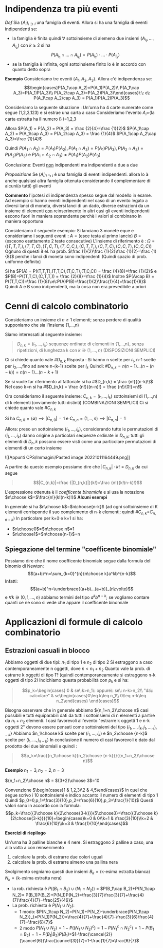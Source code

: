 # Indipendenza tra più eventi

_Def_
Sia {$A_i$}$_{i\ni I}$ una famiglia di eventi.
Allora si ha una famiglia di eventi indipendenti se:
- la famiglia è finita quindi $\forall$ sottoinsieme di alemeno due insiemi ($A_{i_1},...,A_{i_k}$)  con $k\geq2$ si ha$$P(A_{i_1}\cap...\cap A_{i_k}) = P(A_{i_1})\cdot...\cdot P(A_{i_k})$$
- se la famiglia è infinita, ogni sottoinsieme finito lo è in accordo con quanto detto sopra

**Esempio**
Consideriamo tre eventi {$A_1,A_2,A_3$}. Allora c'è indipendenza se:
$$\begin{cases}P(A_1\cap A_2)=P(A_1)P(A_2)\\
P(A_1\cap A_3)=P(A_1)P(A_3)\\
P(A_2\cap A_3)=P(A_2)P(A_3)\end{cases}\:\: e\: P(A_1\cap A_2\cap A_3) = P(A_1)P(A_2)P(A_3)$$

Consideriamo la seguente situazione : Un'urna ha 4 carte numerate come segue (1,2,3,123) e si estrae una carta a caso
Consideriamo l'evento $A_i$={la carta estratta ha il numero i} i=1,2,3

Allora
$P(A_1) = P(A_2) = P(A_3) = \frac {2}{4}=\frac {1}{2}$
$P(A_1\cap A_2) = P(A_1\cap A_3) = P(A_2\cap A_3) = \frac {1}{4}$
$P(A_1\cap A_2\cap A_3)=\frac {1}{4}$

Quindi $P(A_1\cap A_2)=P(A_1)P(A_2),P(A_1\cap A_3)=P(A_1)P(A_3),P(A_2\cap A_3)=P(A_2)P(A_3)$
e $P(A_1\cap A_2\cap A_3)\neq P(A_1)P(A_2)P(A_3)$

Conclusione: Eventi <u>non</u> indipendenti  ma indipendenti a due a due

_Proposizione_
Se $(A_i)_{i\ni I}$ è una famiglia di eventi indipendenti. allora lo à anche qualsiasi altra famiglia ottenuta considerando il complementare di alcuni(o tutti) gli eventi

**Commento** l'ipotesi di indipendenza spesso segue dal modello in esame. Ad esempio si hanno eventi indipendenti nel caso di un evento legato a diversi lanci di moneta, diversi lanci di un dado, diverse estrazioni da un insieme di elementi <u>con</u> reinserimento
In altri casi gli eventi indipendenti escono fuori in maniera soprendente perchè i valori si combinano in maniera opportuna

Consideriamo il seguente esempio:
Si lanciano 3 monete eque e consideriamo i seguenti eventi :
$A=(\text{esce testa al primo lancio})$
$B=(\text{esceono esattamente 2 teste consecutive})$
L'insieme di riferimento è :
$\Omega = ((T,T,T,),(T,T,C),(T,C,T),(T,C,C,),(C,T,T,),(C,T,C),(C,C,T),(C,C,C))$
Ognuno di questi 8 el. ha prob. $\frac {1}{2}\frac {1}{2}\frac {1}{2}=\frac {1}{8}$ perchè i lanci di moneta sono indipendenti (Quindi spazio di prob. uniforme definito)

Si ha $P(A) = P((T,T,T),(T,T,C),(T,C,T),(T,C,C)) = \frac {4}{8}=\frac {1}{2}$ e $P(B)=P((T,T,C),(C,T,T,)) = \frac {2}{8}=\frac {1}{4}$
Inoltre $P(A\cap B) = P((T,T,C))=\frac {1}{8}\:e\:P(A)P(B)=\frac{1}{2}\frac{1}{4}=\frac{1}{8}$
Quindi A e B sono indipendenti, ma la cosa non era prevedibile a priori

# Cenni di calcolo combinatorio
Consideriamo un insieme di $n\geq1$  elementi; senza perdere di qualità supponiamo che sia l'insieme (1,...,n) 

Siamo interessati al seguente insieme:

>$D_{n,k}=(i_1,...,i_k)$ sequenze ordinate di elementi in {1,...,n}, senza ripetizioni, di lunghezza k con $k\ni (1,...,n)$ (DISPOSIZIONI SEMPLICI)

Ci si chiede quanto vale #$D_{n,k}$
Risposta : Si hanno n scelte per $i_1$, n-1 scelte per $i_2$,...,fino ad avere n-(k-1) scelte per $i_k$
Quindi:
#$D_{n,k} = n(n-1)...(n-(n-k))=n(n-1)...(n-k+1)$

Se si vuole far riferimento al fattoriale si ha #$D_{n,k} = \frac {n!}{(n-k)!}$
Nel caso k=n si ha #$D_{n,k} = \frac {n!}{(n-n)!} = \frac {n!}{0!}=n!$

Ora consideriamo il seguente insieme:
$C_{n,k} = (i_1,..,i_k)$ sottoinsiemi di (1,...,n) di k elementi (ovviamente tutti distinti) (COMBINAZIONI SEMPLICI) 
Ci si chiede quanto vale #$C_{n,k}$

Si ha $C_{n,0} = (\emptyset)\implies |C_{n,0}| = 1$ e $C_{n,n} = (1,..,n) \implies |C_{n,n}| = 1$

Allora:
preso un sottoinsieme $(i_1,...,i_k)$, considerando tutte le permutazioni di $(i_1,...,i_k)$ danno origine a particolari sequenze ordinate in $D_{n,k}$; tutti gli elementi di $D_n,k$ possono essere visti come una particolare permutazioni di elementi di un certo insieme

![[Appunti CPS/Immagini/Pasted image 20221011164449.png]]

A partire da questo esempio possiamo dire che $|C_{n,k}|\cdot k!=D_{n,k}$
da cui segue
>$$|C_{n,k}|=\frac {|D_{n,k}|}{k!}=\frac {n!}{k!(n-k)!}$$

L'espressione ottenuta è il _coefficente binomiale_ e si usa la notazione $n\choose k$=$\frac{n!}{k!(n-k)!}$ 
**Alcuni esempi**

In generale si ha $n\choose k$=$n\choose{n-k}$ (ad ogni sottoinsieme di K elementi corrisponde il suo complemento di n-k elementi; quindi #$C_{n,k}$=$C_{n,n-k}$)
In particolare per k=0 e k=1 si ha:
- $n\choose0$=$n\choose n$=1
- $n\choose1$=$n\choose{n-1}$=n

## Spiegazione del termine "coefficente binomiale"
Possiamo dire che il nome coefficente binomiale segue dalla formula del binomio di Newton:
$$(a+b)^n=\sum_{k=0}^{n}{n\choose k}a^kb^{n-k}$$
Infatti:
$$(a+b)^n=\underbrace{(a+b)...(a+b)}_{n\:volte}$$
e $\forall k\ni(0,1,...,n)$ abbiamo termini del tipo $a^kb^{n-k}$; se vogliamo contare quanti ce ne sono si vede che appare il coefficente binomiale

# Applicazioni di formule di calcolo combinatorio
## Estrazioni casuali in blocco
Abbiamo oggetti di due tipi: $n_1$ di tipo 1 e $n_2$ di tipo 2
Si estraggono a caso contemporaneamente n oggetti, dove $n<n_1+n_2$
Quanto vale la prob. di estrarre k oggetti di tipo 1? (quindi contemporaneamente si estraggono n-k oggetti di tipo 2)
Indichiamo questa probabilità con $p_k$ e si ha:
>$$p_k=\begin{cases}
0 & se\:k>n_1\: oppure\: se\: n-k>n_2\\
"da\: calcolare" & se\begin{cases}0\leq k\leq n_1\\
0\leq n-k\leq n_2\end{cases}
\end{cases}$$

Bisogna osservare che in generale abbiamo ${n_1+n_2}\choose n$ casi possibili e tutti equiparabili dati da tutti i sottoinsiemi di n elementi a partire da $n_1+n_2$ elementi.
I casi favorevoli all'evento "estrarre k oggetti 1 e n-k oggetti 2" devono essere pensati come sottoinsiemi del tipo {$i_1,...,i_k,j_1,...,j_{n-k}$}
Abbiamo $n_1\choose k$ scelte per $(i_1,...,i_k)$ e $n_2\choose {n-k}$ scelte per $(j_1,...,j_{n-k})$
In conclusione il numero di casi favorevoli è dato dal prodotto dei due binomiali e quindi :
>$$p_k=\frac{{n_1\choose k}{n_2\choose {n-k}}}{{n_1+n_2}\choose n}$$

**Esempio**
$n_1=3,n_2=2,n=3$

${n_1+n_2}\choose n$ = ${3+2}\choose 3$=10

Convenzione $\begin{cases}1 & 1,2,3\\2 & 4,5\end{cases}$
In quel che segue scrivo i 10 sottoinsiemi e indico accanto il numero di elementi di tipo 1
Quindi $p_0=0,p_1=\frac{3}{10},p_2=\frac{6}{10},p_3=\frac{1}{10}$
Questi valori sono in accordo con la formula:
$$p_k=\frac{{3\choose k}{2\choose{3-k}}}{5\choose3}=\frac{{3\choose k}{2\choose{3-k}}}{10}=\begin{cases}k=0 & 0\\k=1 & \frac{3}{10}\\k=2 & \frac{6}{10}\\k=3 & \frac{1}{10}\end{cases}$$

**Esercizi di riepilogo**

Un'urna ha 3 palline bianche e 4 nere. Si estraggono 2 palline a caso, una alla votla a con reinserimento
1) calcolare la prob. di estrarre due colori uguali
2) calcolare la prob. di estrarre almeno una pallina nera

Svolgimento
segniamo questi due insiemi
$B_k=(\text{k-esima estratta bianca})$  
$N_k=(\text{k-esima estratta nera})$ 
-  la rob. richiesta è $P((B_1\cap B_2)\cup(N_1\cap N_2))$ = $P(B_1\cap B_2)+P(N_1\cap N_2)= P(B_1)P(B_2)+P(N_1)P(N_2)=\frac{3}{7}\frac{3}{7}+\frac{4}{7}\frac{4}{7}=\frac{25}{49}$
-  La prob. richiesta è $P(N_1\cup N_2)$: 
	- 1 modo: $P(N_1\cup N_2)=P(N_1)+P(N_2)-\underbrace{P(N_1\cap N_2)}_{=P(N_1)P(N_2)}=\frac{4}{7}+\frac{4}{7}-\frac{3}{6}\frac{4}{7}=\frac{6}{7}$
	- 2 modo $P(N_1\cup N_2)=1-P((N_1\cup N_2)^c)=1-P(N_1^c\cap N_2^c)=1-P(B_1\cap B_2)=1-P(B_1|B_2)P(B_1)=$$1-\frac{\cancel{2}}{\cancel{6}}\frac{\cancel{3}}{7}=1-\frac{1}{7}=\frac{6}{7}$  

